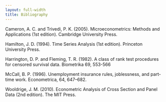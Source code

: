 ```yaml
---
layout: full-width
title: Bibliography
---
```


<p class='hangingindent'>Cameron, A. C. and Trivedi, P. K. (2005). Microeconometrics: Methods and Applications (1st edition). Cambridge University Press.</p>
<p class='hangingindent'>Hamilton, J. D. (1994). Time Series Analysis (1st edition). Princeton University Press.</p>
<p class='hangingindent'>Harrington, D. P. and Fleming, T. R. (1982). A class of rank test procedures for censored survival data. Biometrika 69, 553-566</p>
<p class='hangingindent'>McCall, B. P. (1996). Unemployment insurance rules, joblessness, and part-time work. Econometrica, 64, 647–682.</p>
<p class='hangingindent'>Wooldrige, J. M. (2010). Econometric Analysis of Cross Section and Panel Data (2nd edition). The MIT Press.</p>
